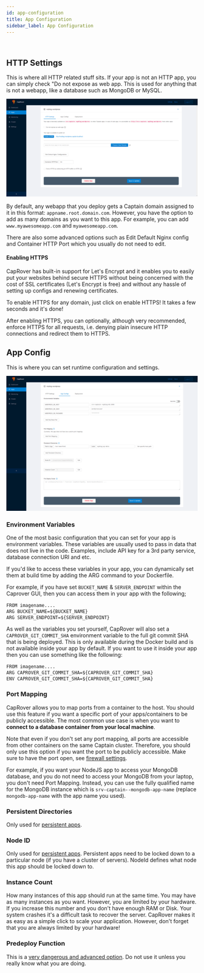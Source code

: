 ```yaml
---
id: app-configuration
title: App Configuration
sidebar_label: App Configuration
---
```


<br/>

## HTTP Settings

This is where all HTTP related stuff sits. If your app is not an HTTP app, you can simply check "Do not expose as web app. This is used for anything that is not a webapp, like a database such as MongoDB or MySQL.

![httpsettings](/img/docs/app-http.png)

By default, any webapp that you deploy gets a Captain domain assigned to it in this format: `appname.root.domain.com`. However, you have the option to add as many domains as you want to this app. For example, you can add `www.myawesomeapp.com` and `myawesomeapp.com`.

There are also some advanced options such as Edit Default Nginx config and Container HTTP Port which you usually do not need to edit.

#### Enabling HTTPS

CapRover has built-in support for Let's Encrypt and it enables you to easily put your websites behind secure HTTPS without being concerned with the cost of SSL certificates (Let's Encrypt is free) and without any hassle of setting up configs and renewing certificates.

To enable HTTPS for any domain, just click on enable HTTPS! It takes a few seconds and it's done!

After enabling HTTPS, you can optionally, although very recommended, enforce HTTPS for all requests, i.e. denying plain insecure HTTP connections and redirect them to HTTPS.


## App Config

This is where you can set runtime configuration and settings.

![appconfig](/img/docs/app-vars.png)

### Environment Variables

One of the most basic configuration that you can set for your app is environment variables. These variables are usually used to pass in data that does not live in the code. Examples, include API key for a 3rd party service, database connection URI and etc. 

If you'd like to access these variables in your app, you can dynamically set them at build time by adding the ARG command to your Dockerfile.

For example, if you have set `BUCKET_NAME` & `SERVER_ENDPOINT` within the Caprover GUI, then you can access them in your app with the following;

```
FROM imagename....
ARG BUCKET_NAME=${BUCKET_NAME}
ARG SERVER_ENDPOINT=${SERVER_ENDPOINT}
```

As well as the variables you set yourself, CapRover will also set a `CAPROVER_GIT_COMMIT_SHA` environment variable to the full git commit SHA that is being deployed. This is only available during the Docker build and is not available inside your app by default. If you want to use it inside your app then you can use something like the following:

```
FROM imagename....
ARG CAPROVER_GIT_COMMIT_SHA=${CAPROVER_GIT_COMMIT_SHA}
ENV CAPROVER_GIT_COMMIT_SHA=${CAPROVER_GIT_COMMIT_SHA}
```

### Port Mapping

CapRover allows you to map ports from a container to the host. You should use this feature if you want a specific port of your apps/containers to be publicly accessible. The most common use case is when you want to **connect to a database container from your local machine**.

Note that even if you don't set any port mapping, all ports are accessible from other containers on the same Captain cluster. Therefore, you should only use this option if you want the port to be publicly accessible. Make sure to have the port open, see [firewall settings](firewall.md).

For example, if you want your NodeJS app to access your MongoDB database, and you do not need to access your MongoDB from your laptop, you don't need Port Mapping. Instead, you can use the fully qualified name for the MongoDB instance which is `srv-captain--mongodb-app-name` (replace `mongodb-app-name` with the app name you used).

### Persistent Directories

Only used for [persistent apps](persistent-apps.md).

### Node ID

Only used for [persistent apps](persistent-apps.md). Persistent apps need to be locked down to a particular node (if you have a cluster of servers). NodeId defines what node this app should be locked down to.

### Instance Count

How many instances of this app should run at the same time. You may have as many instances as you want. However, you are limited by your hardware. If you increase this number and you don't have enough RAM or Disk. Your system crashes it's a difficult task to recover the server. CapRover makes it as easy as a simple click to scale your application. However, don't forget that you are always limited by your hardware!

### Predeploy Function

This is a [very dangerous and advanced option](pre-deploy-script.md). Do not use it unless you really know what you are doing.
